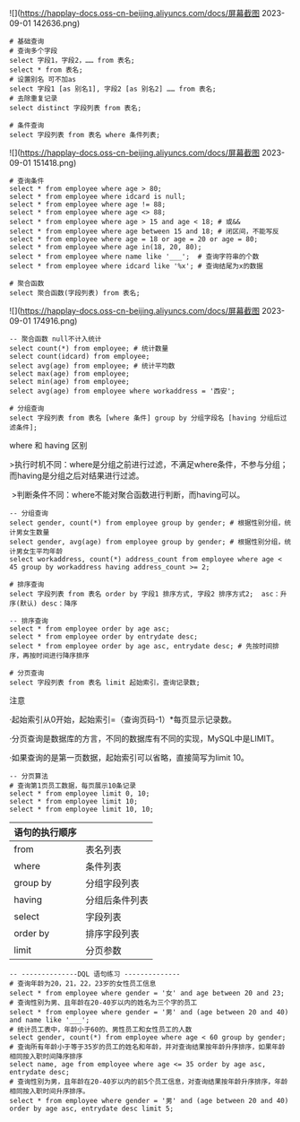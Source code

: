 ![](https://happlay-docs.oss-cn-beijing.aliyuncs.com/docs/屏幕截图 2023-09-01 142636.png)

```
# 基础查询
# 查询多个字段
select 字段1，字段2，…… from 表名;
select * from 表名;
# 设置别名 可不加as
select 字段1 [as 别名1], 字段2 [as 别名2] …… from 表名;
# 去除重复记录
select distinct 字段列表 from 表名;

# 条件查询
select 字段列表 from 表名 where 条件列表;
```

![](https://happlay-docs.oss-cn-beijing.aliyuncs.com/docs/屏幕截图 2023-09-01 151418.png)

```mysql
# 查询条件
select * from employee where age > 80;
select * from employee where idcard is null;
select * from employee where age != 88;
select * from employee where age <> 88;
select * from employee where age > 15 and age < 18; # 或&&
select * from employee where age between 15 and 18; # 闭区间，不能写反
select * from employee where age = 18 or age = 20 or age = 80;
select * from employee where age in(18, 20, 80);
select * from employee where name like '___';  # 查询字符串的个数
select * from employee where idcard like '%x'; # 查询结尾为x的数据
```

```
# 聚合函数
select 聚合函数(字段列表) from 表名;
```

![](https://happlay-docs.oss-cn-beijing.aliyuncs.com/docs/屏幕截图 2023-09-01 174916.png)

```mysql
-- 聚合函数 null不计入统计
select count(*) from employee; # 统计数量
select count(idcard) from employee;
select avg(age) from employee; # 统计平均数
select max(age) from employee;
select min(age) from employee;
select avg(age) from employee where workaddress = '西安';
```

```
# 分组查询
select 字段列表 from 表名 [where 条件] group by 分组字段名 [having 分组后过滤条件];
```

where 和 having 区别

​	>执行时机不同：where是分组之前进行过滤，不满足where条件，不参与分组；而having是分组之后对结果进行过滤。

​	>判断条件不同：where不能对聚合函数进行判断，而having可以。

```mysql
-- 分组查询
select gender, count(*) from employee group by gender; # 根据性别分组，统计男女生数量
select gender, avg(age) from employee group by gender; # 根据性别分组，统计男女生平均年龄
select workaddress, count(*) address_count from employee where age < 45 group by workaddress having address_count >= 2;
```

```
# 排序查询
select 字段列表 from 表名 order by 字段1 排序方式, 字段2 排序方式2;  asc：升序(默认) desc：降序
```

```mysql
-- 排序查询
select * from employee order by age asc;
select * from employee order by entrydate desc;
select * from employee order by age asc, entrydate desc; # 先按时间排序，再按时间进行降序排序
```

```
# 分页查询
select 字段列表 from 表名 limit 起始索引，查询记录数;

```

注意

·起始索引从0开始，起始索引=（查询页码-1）*每页显示记录数。

·分页查询是数据库的方言，不同的数据库有不同的实现，MySQL中是LIMIT。

·如果查询的是第一页数据，起始索引可以省略，直接简写为limit 10。

```mysql
-- 分页算法
# 查询第1页员工数据，每页展示10条记录
select * from employee limit 0, 10;
select * from employee limit 10;
select * from employee limit 10, 10;
```

| 语句的执行顺序 |                |
| -------------- | -------------- |
| from           | 表名列表       |
| where          | 条件列表       |
| group by       | 分组字段列表   |
| having         | 分组后条件列表 |
| select         | 字段列表       |
| order by       | 排序字段列表   |
| limit          | 分页参数       |

```mysql
-- --------------DQL 语句练习 --------------
# 查询年龄为20，21，22，23岁的女性员工信息
select * from employee where gender = '女' and age between 20 and 23;
# 查询性别为男、且年龄在20-40岁以内的姓名为三个字的员工
select * from employee where gender = '男' and (age between 20 and 40) and name like '___';
# 统计员工表中，年龄小于60的、男性员工和女性员工的人数
select gender, count(*) from employee where age < 60 group by gender;
# 查询所有年龄小于等于35岁的员工的姓名和年龄，并对查询结果按年龄升序排序，如果年龄相同按入职时间降序排序
select name, age from employee where age <= 35 order by age asc, entrydate desc;
# 查询性别为男，且年龄在20-40岁以内的前5个员工信息，对查询结果按年龄升序排序，年龄相同按入职时间升序排序。
select * from employee where gender = '男' and (age between 20 and 40) order by age asc, entrydate desc limit 5;
```

